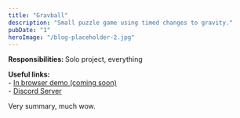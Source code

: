 ```yaml
---
title: "Gravball"
description: "Small puzzle game using timed changes to gravity."
pubDate: "1"
heroImage: "/blog-placeholder-2.jpg"
---
```


<p><b>Responsibilities: </b>Solo project, everything</p>
<p><b>Useful links: </b>
<br>- <a href="../../Gravballwebgl/gravballgl.html">In browser demo (coming soon)</a>
<br>- <a href="https://discord.gg/p5HHCZWP9u">Discord Server</a>
</p>

Very summary, much wow.

